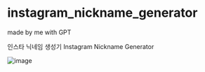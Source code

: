 # instagram_nickname_generator

made by me with GPT

인스타 닉네임 생성기
Instagram Nickname Generator

![image](https://github.com/user-attachments/assets/1842d4d4-40e5-4320-9e97-5564127be741)
